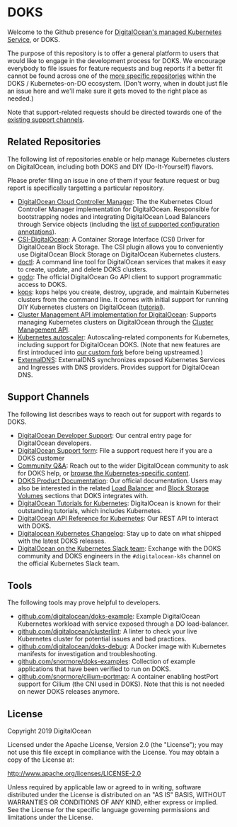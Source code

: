 # DOKS

Welcome to the Github presence for [DigitalOcean's managed Kubernetes Service](https://www.digitalocean.com/products/kubernetes/), or DOKS.

The purpose of this repository is to offer a general platform to users that would like to engage in the development process for DOKS. We encourage everybody to file issues for feature requests and bug reports if a better fit cannot be found across one of the [more specific repositories](#related-repositories) within the DOKS / Kubernetes-on-DO ecosystem. (Don't worry, when in doubt just file an issue here and we'll make sure it gets moved to the right place as needed.)

Note that support-related requests should be directed towards one of the [existing support channels](#support-channels).

## Related Repositories

The following list of repositories enable or help manage Kubernetes clusters on DigitalOcean, including both DOKS and DIY (Do-It-Yourself) flavors.

Please prefer filing an issue in one of them if your feature request or bug report is specifically targetting a particular repository.

- [DigitalOcean Cloud Controller Manager](https://github.com/digitalocean/digitalocean-cloud-controller-manager): The the Kubernetes Cloud Controller Manager implementation for DigitalOcean. Responsible for bootstrapping nodes and integrating DigitalOcean Load Balancers through Service objects (including the [list of supported configuration annotations](https://github.com/digitalocean/digitalocean-cloud-controller-manager/blob/master/docs/controllers/services/annotations.md)).
- [CSI-DigitalOcean](https://github.com/digitalocean/csi-digitalocean): A Container Storage Interface (CSI) Driver for DigitalOcean Block Storage. The CSI plugin allows you to conveniently use DigitalOcean Block Storage on DigitalOcean Kubernetes clusters.
- [doctl](https://github.com/digitalocean/doctl): A command line tool for DigitalOcean services that makes it easy to create, update, and delete DOKS clusters.
- [godo](https://github.com/digitalocean/godo): The official DigitalOcean Go API client to support programmatic access to DOKS.
- [kops](https://github.com/kubernetes/kops): kops helps you create, destroy, upgrade, and maintain Kubernetes clusters from the command line. It comes with initial support for running DIY Kubernetes clusters on DigitalOcean ([tutorial](https://github.com/kubernetes/kops/blob/master/docs/tutorial/digitalocean.md)).
- [Cluster Management API implementation for DigitalOcean](https://github.com/kubernetes-sigs/cluster-api-provider-digitalocean): Supports managing Kubernetes clusters on DigitalOcean through the [Cluster Management API](https://github.com/kubernetes-sigs/cluster-api).
- [Kubernetes autoscaler](https://github.com/kubernetes/autoscaler): Autoscaling-related components for Kubernetes, including support for DigitalOcean DOKS. (Note that new features are first introduced into [our custom fork](https://github.com/digitalocean/autoscaler) before being upstreamed.)
- [ExternalDNS](https://github.com/kubernetes-incubator/external-dns): ExternalDNS synchronizes exposed Kubernetes Services and Ingresses with DNS providers. Provides support for DigitalOcean DNS.

## Support Channels

The following list describes ways to reach out for support with regards to DOKS.

- [DigitalOcean Developer Support](https://www.digitalocean.com/support/): Our central entry page for DigitalOcean developers.
- [DigitalOcean Support form](https://www.digitalocean.com/company/contact/#support): File a support request here if you are a DOKS customer
- [Community Q&A](https://www.digitalocean.com/community/questions/): Reach out to the wider DigitalOcean community to ask for DOKS help, or [browse the Kubernetes-specific content](https://www.digitalocean.com/community/tags/kubernetes?type=questions).
- [DOKS Product Documentation](https://www.digitalocean.com/docs/kubernetes/): Our official documentation. Users may also be interested in the related [Load Balancer](https://www.digitalocean.com/docs/networking/load-balancers/) and [Block Storage Volumes](https://www.digitalocean.com/docs/volumes/) sections that DOKS integrates with.
- [DigitalOcean Tutorials for Kubernetes](https://www.digitalocean.com/community/tutorials/?q=kubernetes): DigitalOcean is known for their outstanding tutorials, which includes Kubernetes.
- [DigitalOcean API Reference for Kubernetes](https://developers.digitalocean.com/documentation/v2/#kubernetes): Our REST API to interact with DOKS.
- [Digitalocean Kubernetes Changelog](https://www.digitalocean.com/docs/kubernetes/changelog/): Stay up to date on what shipped with the latest DOKS releases.
- [DigitalOcean on the Kubernetes Slack team](https://kubernetes.slack.com/messages/digitalocean-k8s): Exchange with the DOKS community and DOKS engineers in the `#digitalocean-k8s` channel on the official Kubernetes Slack team.

## Tools

The following tools may prove helpful to developers.

- [github.com/digitalocean/doks-example](https://github.com/digitalocean/doks-example): Example DigitalOcean Kubernetes workload with service exposed through a DO load-balancer.
- [github.com/digitalocean/clusterlint](https://github.com/digitalocean/clusterlint): A linter to check your live Kubernetes cluster for potential issues and bad practices.
- [github.com/digitalocean/doks-debug](https://github.com/digitalocean/doks-debug): A Docker image with Kubernetes manifests for investigation and troubleshooting.
- [github.com/snormore/doks-examples](https://github.com/snormore/doks-examples): Collection of example applications that have been verified to run on DOKS.
- [github.com/snormore/cilium-portmap](https://github.com/snormore/cilium-portmap): A container enabling hostPort support for Cilium (the CNI used in DOKS). Note that this is not needed on newer DOKS releases anymore.

## License

Copyright 2019 DigitalOcean

Licensed under the Apache License, Version 2.0 (the "License");
you may not use this file except in compliance with the License.
You may obtain a copy of the License at:

http://www.apache.org/licenses/LICENSE-2.0

Unless required by applicable law or agreed to in writing, software
distributed under the License is distributed on an "AS IS" BASIS,
WITHOUT WARRANTIES OR CONDITIONS OF ANY KIND, either express or implied.
See the License for the specific language governing permissions and
limitations under the License.
